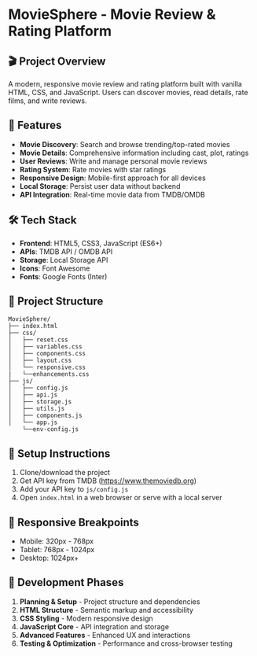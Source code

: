 # MovieSphere - Movie Review & Rating Platform

## 🎬 Project Overview
A modern, responsive movie review and rating platform built with vanilla HTML, CSS, and JavaScript. Users can discover movies, read details, rate films, and write reviews.

## 🚀 Features
- **Movie Discovery**: Search and browse trending/top-rated movies
- **Movie Details**: Comprehensive information including cast, plot, ratings
- **User Reviews**: Write and manage personal movie reviews
- **Rating System**: Rate movies with star ratings
- **Responsive Design**: Mobile-first approach for all devices
- **Local Storage**: Persist user data without backend
- **API Integration**: Real-time movie data from TMDB/OMDB

## 🛠️ Tech Stack
- **Frontend**: HTML5, CSS3, JavaScript (ES6+)
- **APIs**: TMDB API / OMDB API
- **Storage**: Local Storage API
- **Icons**: Font Awesome
- **Fonts**: Google Fonts (Inter)

## 📁 Project Structure
```
MovieSphere/
├── index.html          
├── css/
│   ├── reset.css          
│   ├── variables.css      
│   ├── components.css     
│   ├── layout.css         
│   └── responsive.css
|   └──enhancements.css   
├── js/
│   ├── config.js          
│   ├── api.js             
│   ├── storage.js         
│   ├── utils.js           
│   ├── components.js      
│   └── app.js
    └──env-config.js            
```

## 🔧 Setup Instructions
1. Clone/download the project
2. Get API key from TMDB (https://www.themoviedb.org)
3. Add your API key to `js/config.js`
4. Open `index.html` in a web browser or serve with a local server

## 📱 Responsive Breakpoints
- Mobile: 320px - 768px
- Tablet: 768px - 1024px
- Desktop: 1024px+

## 🎯 Development Phases
1. **Planning & Setup** - Project structure and dependencies
2. **HTML Structure** - Semantic markup and accessibility
3. **CSS Styling** - Modern responsive design
4. **JavaScript Core** - API integration and storage
5. **Advanced Features** - Enhanced UX and interactions
6. **Testing & Optimization** - Performance and cross-browser testing
